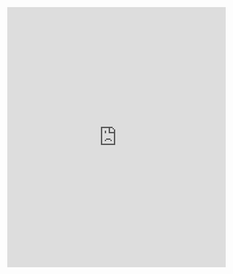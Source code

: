 
<meta name="viewport" content="width=device-width, initial-scale=1.0">

<style>
    h1 {
        font-family: "Kanit", sans-serif;
        font-size: 30px;
        color: white;
    }
</style>

<html>
    <iframe src='https://docs.google.com/presentation/d/1yeHywPixBMrbv9a2r5kRGrsx0IPC-QgBeF2XerAAYBo/edit?usp=sharing' width='100%' height='600px' frameborder='0'>
    <h1>Meet the Team!</h1>
    <body>
        <table>
            <tr class="background">
                <th>Group Member</th>
                <th>Scrum Roll</th>
                <th>About</th>
            </tr>
            <tr>
                <td>Shreya Sapkal</td>
                <td>Scrum Master</td>
                <td>
                    <ul>
                        <li>Manage weekly issues</li>
                        <li>Assist in all areas of development</a></li>
                        <li>Manage weekly tasks/sprints</a></li>
                    </ul>
                </td> 
            </tr>
            <tr>
                <td>Sarah Liu</td>
                <td>Backend Developer</td>
                <td>
                    <ul>
                        <li>Manage flask repository</li>
                        <li>Manage code on backend</a></li>
                    </ul>
                </td> 
            </tr>
            <tr>
                <td>Vivian Knee</td>
                <td>Frontend Developer</td>
                <td>
                    <ul>
                        <li>Manage fastpages</li>
                        <li>Manage site</a></li>
                    </ul>
                </td> 
            </tr>
            <tr>
                <td>Giannina</td>
                <td>DevOps Manager</td>
                <td>
                    <ul>
                        <li>Manage aws server</li>
                        <li>Ensure server is updated when a new version is released</a></li>
                    </ul>
                </td> 
            </tr>
        <table>
    </body>
</html>
